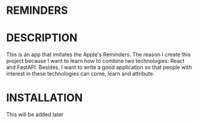 # REMINDERS
# DESCRIPTION
This is an app that imitates the Apple's Reminders. The reason I create this project because I want to learn how to combine two technologies: React and FastAPI. Besides, I want to write a good application so that people with interest in these technologies can come, learn and attribute.
# INSTALLATION
This will be added later
